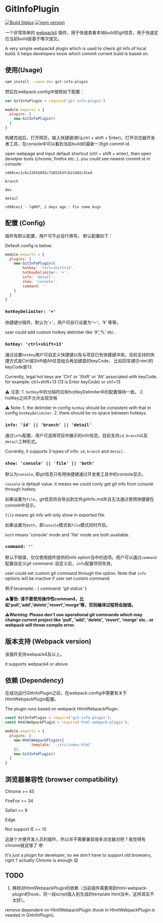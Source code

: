 # GitInfoPlugin

[![Build Status](https://travis-ci.org/xuelq007/GitInfoPlugin.svg?branch=master)](https://travis-ci.org/xuelq007/GitInfoPlugin)
[![npm version](https://badge.fury.io/js/git-info-plugin.svg)](https://badge.fury.io/js/git-info-plugin)

一个非常简单的 [webpack4](https://webpack.js.org/) 插件，用于快速查看本地build的git信息，用于快速定位当前build是基于哪次提交。

A very simple webpack4 plugin which is used to check git info of local build. it helps developers know which commit current build is based on.

## 使用(Usage)

```bash
npm install --save-dev git-info-plugin
```

然后在webpack.config中按照如下配置：

```javascript
var GitInfoPlugin = require('git-info-plugin')

module.exports = {
  plugins: [
    new GitInfoPlugin()
  ]
}
```

构建完成后，打开网页，输入快捷键(默认ctrl + shift + Enter)，打开浏览器开发者工具，在console中可以看到当前build的最新一次git commit id.

open webpage and input default shortcut (ctrl + shift + enter), then open develper tools (chrome, firefox etc..). you could see newest commit id in console: 

```
c698cec1c6c22641692c716535dfcb21492c41ed
```

`branch`

```
dev
```

`detail`

```
c698cec1 - lq007, 2 days ago : Fix some bugs
```


## 配置 (Config)

插件有默认配置，用户可不必自行填写。 默认配置如下：

Default config is below:

```javascript
module.exports = {
  plugins: [
    new GitInfoPlugin({
        hotKey: 'ctrl+shift+13',
        hotKeyDelimiter: '+',
        info: 'detail',
        show: 'console',
        command: ''
    }
  ]
}
```

### `hotKeyDelimiter: '+'`

快捷键分隔符，默认为'+'，用户可自行设置为‘～’，‘¥’ 等等。

user could add custom hotkey delimiter like '#','%' etc..


### `hotKey: 'ctrl+shift+13'`

通过设置`hotKey`用户可自定义快捷键以免与项目已有快捷键冲突。目前支持的快捷方式是Ctrl或Shift或Alt任意组合再加键盘的keyCode，
比如回车键(Enter)的keyCode是13.

Currently, legal hot keys are 'Ctrl' or 'Shift' or 'Alt' associated with keyCode. for example: ctrl+shift+13 (13 is Enter keyCode) or ctrl+13


:warning: 注意: 1. `hotKey`中的分隔符应和hotKeyDelimiter中的配置保持一致。
               2. hotKey之间不允许出现空格
     

:warning: Note: 1. the delimiter in config `hotKey` should be consistent with that in config `hotKeyDelimiter`.
                2. there should be no space between hotkeys.


### `info: 'id' || 'branch' || 'detail'`

通过`info`配置，用户可选择项目中展示的info信息。目前支持`id`, `branch`以及`detail`三种形式。

Currently, it supports 3 types of info: `id`, `branch` and `detail`.


### `show: 'console' || 'file' || 'both'`

默认为`console`, 即git信息只有用快捷键通过开发者工具中的console显示。

`console` is default value. it means we could conly get git info from console through hotkey.

如果设置为`file`，git信息将会导出到文件gitInfo.md并且无法通过使用快捷键在console中显示。

`file` means git info will only show in exported file. 

如果设置为`both`，即`console`模式和`file`模式同时开启。

`both` means 'console' mode and 'file' mode are both available.


### `command: ''`

默认不赋值，仅仅使用插件提供的info option当中的选项。用户可以通过`command`配置自定义git command. 自定义后，`info`配置项将失效。

user could set custom git command through the option. Note that `info` options will be inactive if user set custom command.

例子(example) : { command: 'git status' }

**:warning:警告: 请不要使用操作性command，比如'pull','add','delete','revert','merge'等，否则编译过程将会抛错。**

**:warning:Warning: Please don't use operational git commands which may change current project like 'pull', 'add', 'delete', 'revert', 'merge' etc.. or webpack will throw compile error.**

## 版本支持 (Webpack version)

该插件支持webpack4及以上。

it supports webpack4 or above.


## 依赖 (Dependency)

在成功运行GitInfoPlugin之前，在webpack.config中需要有关于HtmlWebpackPlugin配置。

The plugin runs based on webpack HtmlWebpackPlugin.

```javascript
const GitInfoPlugin = require('git-info-plugin');
const HtmlWebpackPlugin = require('html-webpack-plugin');

module.exports = {
  plugins: [
    new HtmlWebpackPlugin({
            template: './src/index.html'
    }),
    new GitInfoPlugin()
  ]
}
```

## 浏览器兼容性 (browser compatibility)

Chrome >= 45

FireFox >= 34

Safari >= 9

Edge

Not support IE <= 10

这是个方便开发人员的插件，所以并不需要兼容很多浏览器对吧？我觉得有chrome就足够了 :sunglasses:

It's just a plugin for developer, so we don't have to support old browsers, right ? actually Chrome is enough :yum:


## TODO

 1. 移除对HtmlWebpackPlugin的依赖（当前插件需要用到html-webpack-plugin的hook，将一段script插入到生成的template html当中，这样其实不太好）。

   remove dependent on HtmlWebpackPlugin (hook in HtmlWebpackPlugin  is needed in GitInfoPlugin).
